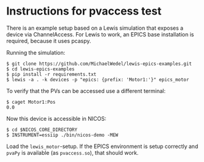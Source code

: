 # Instructions for pvaccess test

There is an example setup based on a Lewis simulation that
exposes a device via ChannelAccess. For Lewis to work,
an EPICS base installation is required, because it uses
pcaspy.

Running the simulation:

    $ git clone https://github.com/MichaelWedel/lewis-epics-examples.git
    $ cd lewis-epics-examples
    $ pip install -r requirements.txt
    $ lewis -a . -k devices -p "epics: {prefix: 'Motor1:'}" epics_motor

To verify that the PVs can be accessed use a different terminal:

    $ caget Motor1:Pos
    0.0

Now this device is accessible in NICOS:

    $ cd $NICOS_CORE_DIRECTORY
    $ INSTRUMENT=essiip ./bin/nicos-demo -MEW

Load the `lewis_motor`-setup. If the EPICS environment
is setup correctly and `pvaPy` is available (as `pvaccess.so`), that should work.
